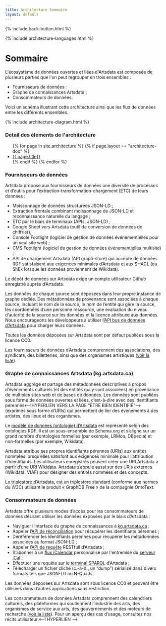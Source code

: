 ```yaml
---
title: Architecture Sommaire
layout: default
---
```


<p>{% include back-button.html %}</p>

<p>{% include architecture-languages.html %}</p>

Sommaire
=========

L'écosystème de données ouvertes et liées d'Artsdata est composée de plusieurs parties que l'on peut regrouper en trois ensembles : 
* Fournisseurs de données :
* Graphe de connaissances Artsdata ;
* Consommateurs de données.

Voici un schéma illustrant cette architecture ainsi que les flux de données entre les différents ensembles.

{% include architecture-diagram.html %}

### Detail des éléments de l'architecture
<ul>
{% for page in site.architecture %}
  {% if page.layout == "architecture-doc" %}
   <li> <a href="{{ base }}{{ page.url }}"> {{ page.title}}</a></li>
  {% endif %}
{% endfor %}
</ul>

### Fournisseurs de données

Artsdata propose aux fournisseurs de données une diversité de processus et d’outils pour l’extraction-transformation-chargement (ETC) de leurs données :
* Moissonnage de données structurées JSON-LD ;
* Extraction frontale combinant moissonnage de JSON-LD et reconnaissance naturelle du langage&nbsp;; 
* ETC par le biais de terminaux (APIs, JSON-LD) ;
* Google Sheet vers Artsdata (outil de conversion de données de chiffrier);
* Console Footlight (logiciel de gestion de données événementielles pour un seul site web) ;
* CMS Footlight (logiciel de gestion de données événementielles multisite) ;
* API de chargement Artsdata (API graph-store) qui accepte de données RDF satisfaisant aux exigences minimales d’Artsdata et aux SHACL (ou ShEx lorsque les données proviennent de Wikidata).

Le dépôt de données sur Artsdata exige un compte utilisateur Github enregistré auprès d’Artsdata.

Les données de chaque source sont déposées dans leur propre instance de graphe dédiée. Des métadonnées de provenance sont associées à chaque source, incluant le nom de la source, le nom de l’entité qui gère la source, les coordonnées d’une personne ressource, une évaluation du niveau d’autorité de la source sur les données et la licence attribuée aux données. Nous encourageons les développeurs à utiliser l’[API bus de données d’Artsdata](https://culturecreates.github.io/artsdata-data-model/architecture/graph-store-api.html) pour charger leurs données.

Toutes les données déposées sur Artsdata sont par défaut publiées sous la licence CC0.

Les fournisseurs de données d’Artsdata comprennent des associations, des syndicats, des billetteries, ainsi que des organismes artistiques ([voir la liste](https://kg.artsdata.ca/fr/query/show?sparql=feeds_all&title=Data+Feeds)).


### Graphe de connaissances Artsdata (kg.artsdata.ca)

Artsdata aggrège et partage des métadonnées descriptives à propos d’événements culturels (et des entités qui y sont associées) en provenance de multiples sites web et de bases de données. Les données sont publiées sous forme de données ouvertes et liées, c’est-à-dire avec des identifiants pérennes<--!HYPERLIEN VERS LA PAGE “ÊTRE BIEN IDENTIFIÉ”--> (exprimés sous forme d’URIs) qui permettent de lier des événements à des artistes, des lieux et des organismes.  

Le [modèle de données (ontologie) d’Artsdata](https://culturecreates.github.io/artsdata-data-model/index.fr.html) est représenté selon des ontologies RDF. Il est un sous-ensemble de Schema.org et s’aligne sur un grand nombre d’ontologies formelles (par exemple, LRMoo, DBpedia) et non-formelles (par exemple, Wikidata). 

Artsdata attribue ses propres identifiants pérennes (URIs) aux entités nommées lorsqu’elles satisfont aux exigences minimale pour l’attribution d’identifiants. Les utilisateurs enregistrés peuvent créer une URI Artsdata à partir d’une URI Wikidata. Artsdata s’appuie aussi sur des URIs externes (Wikidata, VIAF) pour désigner des entités nommées et des concepts.

Le [triplestore d’Artsdata](https://culturecreates.github.io/artsdata-data-model/architecture/triple-store.html), est un triplestore standard (conforme aux normes du W3C) utilisant le produit « GraphDB Free » de la compagnie OntoText.


### Consommateurs de données

Artsdata offre plusieurs modes d’accès pour les consommateurs de données désirant utiliser les données exposées par le biais d’Artsdata : 
* Naviguer l’interface du graphe de connaissances à [kg.artsdata.ca](https://kg.artsdata.ca/) ;
* Appeler l’[API de réconciliation](https://culturecreates.github.io/artsdata-data-model/architecture/reconciliation.html) pour récupérer les identifiants pérennes&nbsp;;
* Déréférencer les identifiants pérennes pour récupérer les métadonnées associées au format JSON-LD ;
* Appeler l’[API de requête](https://culturecreates.github.io/artsdata-data-model/architecture/query-api.html) RESTfull d’Artsdata ; 
* S’abonner à un [flux iCalendar](https://kg.artsdata.ca/ical) personnalisé par l'entremise du [serveur iCal](https://culturecreates.github.io/artsdata-data-model/architecture/ical.html)&nbsp;;
* Effectuer une requête sur le [terminal SPARQL](https://culturecreates.github.io/artsdata-data-model/architecture/sparql.html) d’Artsdata ;
* Télécharger un fichier cliché (c.-à-d., un “dump”) sérialisé dans divers formats tels que JSON-LD ou N-Quads.

Les données déposées sur Artsdata sont sous licence CC0 et peuvent être utilisées dans d’autres applications sans restriction.

Les consommateurs de données Artsdata comprennent des calendriers culturels, des plateformes qui soutiennent l’industrie des arts, des organismes de service aux arts, des gouvernements et des moteurs de recherche ([voir la liste](https://kg.artsdata.ca/fr/doc/data-consumers)). Pour un aperçu des cas d’usage, consultez nos récits utilisateur.<--! HYPERLIEN -->
